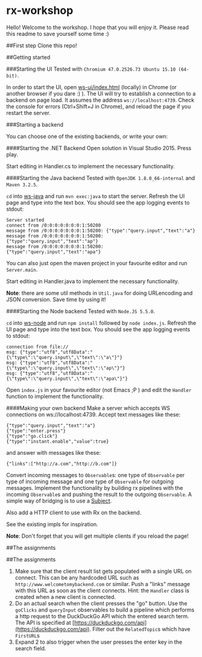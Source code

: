 # rx-workshop

Hello!
Welcome to the workshop. I hope that you will enjoy it. Please read this readme to save yourself some time :)

##First step
Clone this repo!

##Getting started

###Starting the UI
Tested with `Chromium 47.0.2526.73 Ubuntu 15.10 (64-bit)`.

In order to start the UI, open [ws-ui/index.html](ws-ui/index.html) (locally) in Chrome (or another browser if you dare :) ). 
The UI will try to establish a connection to a backend on page load. It assumes the address `ws://localhost:4739`.
Check the console for errors (Ctrl+Shift+J in Chrome), and reload the page if you restart the server.

###Starting a backend

You can choose one of the existing backends, or write your own:

####Starting the .NET Backend
Open solution in Visual Studio 2015. Press play.

Start editing in Handler.cs to implement the necessary functionality.

####Starting the Java backend
Tested with `OpenJDK 1.8.0_66-internal` and `Maven 3.2.5`.

`cd` into [ws-java](ws-java/) and run `mvn exec:java` to start the server. Refresh the UI page and type into the text box. You should
see the app logging events to stdout:

```
Server started
connect from /0:0:0:0:0:0:0:1:50200
message from /0:0:0:0:0:0:0:1:50200: {"type":"query.input","text":"a"}
message from /0:0:0:0:0:0:0:1:50200: {"type":"query.input","text":"ap"}
message from /0:0:0:0:0:0:0:1:50200: {"type":"query.input","text":"apa"}
```

You can also just open the maven project in your favourite editor and run `Server.main`.

Start editing in Handler.java to implement the necessary functionality.

**Note**: there are some util methods in `Util.java` for doing URLencoding and JSON conversion. Save time by using it!

####Starting the Node backend
Tested with `Node.JS 5.5.0`.

`cd` into [ws-node](ws-node/) and run `npm install` followed by `node index.js`. Refresh the UI page and type into the text box.
You should see the app logging events to stdout:

```
connection from file://
msg: {"type":"utf8","utf8Data":"{\"type\":\"query.input\",\"text\":\"a\"}"}
msg: {"type":"utf8","utf8Data":"{\"type\":\"query.input\",\"text\":\"ap\"}"}
msg: {"type":"utf8","utf8Data":"{\"type\":\"query.input\",\"text\":\"apa\"}"}
```

Open `index.js` in your favourite editor (not Emacs ;P ) and edit the `Handler` function to implement the functionality.

####Making your own backend
Make a server which accepts WS connections on ws://localhost:4739. Accept text messages like these:
```
{"type":"query.input","text":"a"}
{"type":"enter.press"}
{"type":"go.click"}
{"type":"instant.enable","value":true}
```

and answer with messages like these:
```
{"links":["http://a.com","http://b.com"]}
```

Convert incoming messages to `Observable`s: one type of `Observable` per type of incoming message and one type of `Observable`
for outgoing messages. Implement the functionality by building rx pipelines with the incoming `Observable`s and pushing the result to
the outgoing `Observable`. A simple way of bridging is to use a [Subject](http://reactivex.io/documentation/subject.html). 

Also add a HTTP client to use with Rx on the backend.

See the existing impls for inspiration.

**Note**: Don't forget that you will get multiple clients if you reload the page!

##The assignments

##The assignments

1. Make sure that the client result list gets populated with a single URL on connect. This can be any hardcoded URL such as `http://www.welcometomybackend.com` or similar. Push a "links" message with this URL as soon as the client connects. Hint: the `Handler` class is created when a new client is connected.
2. Do an actual search when the client presses the "go" button. Use the `goClicks` and `queryInput` observables to build a pipeline which performs a http request to the DuckDuckGo API which the entered search term. The API is specified at [https://duckduckgo.com/api](https://duckduckgo.com/api). Filter out the `RelatedTopic`s which have `FirstURL`s
3. Expand 2 to also trigger when the user presses the enter key in the search field.

